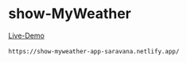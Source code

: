 # show-MyWeather
<a href="https://show-myweather-app-saravana.netlify.app/" target="_blank" > Live-Demo </a> <br> <br>
``` https://show-myweather-app-saravana.netlify.app/ ```
